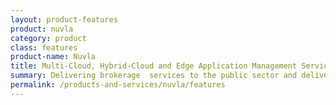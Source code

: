 ```yaml
---
layout: product-features
product: nuvla
category: product
class: features
product-name: Nuvla
title: Multi-Cloud, Hybrid-Cloud and Edge Application Management Service
summary: Delivering brokerage  services to the public sector and delivering cloud and edge asset management. A secure and powerful way to reduce operational costs and improve efficiency.
permalink: /products-and-services/nuvla/features
---
```

